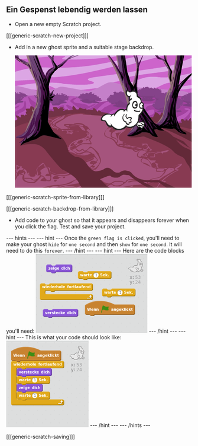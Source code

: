 ## Ein Gespenst lebendig werden lassen

+ Open a new empty Scratch project.

[[[generic-scratch-new-project]]]

+ Add in a new ghost sprite and a suitable stage backdrop.
    
    ![screenshot](images/ghost-ghost.png)

[[[generic-scratch-sprite-from-library]]]

[[[generic-scratch-backdrop-from-library]]]

+ Add code to your ghost so that it appears and disappears forever when you click the flag. Test and save your project.

\--- hints \--- \--- hint \--- Once the `green flag is clicked`, you'll need to make your ghost `hide` for `one second` and then `show` for `one second`. It will need to do this `forever`. \--- /hint \--- \--- hint \--- Here are the code blocks you'll need: ![screenshot](images/ghost-appear-blocks.png) \--- /hint \--- \--- hint \--- This is what your code should look like: ![screenshot](images/ghost-appear-code.png) \--- /hint \--- \--- /hints \---

[[[generic-scratch-saving]]]